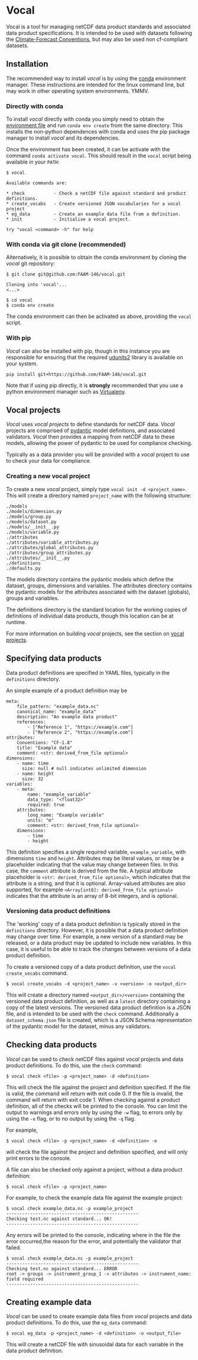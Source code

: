 # Vocal

Vocal is a tool for managing netCDF data product standards and associated data product specifications.
It is intended to be used with datasets following the [Climate-Forecast Conventions](https://cfconventions.org/),
but may also be used non cf-compliant datasets.

## Installation

The recommended way to install *vocal* is by using the [conda](https://conda.io) environment manager.
These instructions are intended for the linux command line, but may work in other operating system
environments. YMMV.

### Directly with conda

To install *vocal* directly with conda you simply need to obtain the 
[environment file](https://raw.githubusercontent.com/FAAM-146/vocal/main/environment.yml) and run
`conda env create` from the same directory. This installs the non-python dependences with conda
and uses the pip package manager to install *vocal* and its dependencies.

Once the environment has been created, it can be activate with the command `conda activate vocal`.
This should result in the `vocal` script being available in your `PATH`:

    $ vocal
    
    Available commands are:

    * check           - Check a netCDF file against standard and product definitions.
    * create_vocabs   - Create versioned JSON vocabularies for a vocal project
    * eg_data         - Create an example data file from a definition.
    * init            - Initialise a vocal project.

    try "vocal <command> -h" for help

### With conda via git clone (recommended)

Alternatively, it is possible to obtain the conda environment by cloning the *vocal* git 
repository:

    $ git clone git@github.com:FAAM-146/vocal.git
    
    Cloning into 'vocal'...
    <...>
    
    $ cd vocal
    $ conda env create

The conda environment can then be activated as above, providing the `vocal` script.

### With pip

*Vocal* can also be installed with pip, though in this instance you are responsible for ensuring
that the required [udunits2](https://www.unidata.ucar.edu/software/udunits/) library is available
on your system.

    pip install git+https://github.com/FAAM-146/vocal.git
    
Note that if using pip directly, it is **strongly** recommended that you use a python environment
manager such as [Virtualenv](https://pypi.org/project/virtualenv/).

## Vocal projects

*Vocal* uses *vocal projects* to define standards for netCDF data. *Vocal* projects are comprised of 
[pydantic](https://docs.pydantic.dev/) model definitions, and associated validators. *Vocal*
then provides a mapping from netCDF data to these models, allowing the power of pydantic to
be used for compliance checking.

Typically as a data provider you will be provided with a *vocal* project to use to check your
data for compliance.

### Creating a new vocal project

To create a new *vocal* project, simply type `vocal init -d <project_name>`. This will create a
directory named `project_name` with the following structure:

    ./models
    ./models/dimension.py
    ./models/group.py
    ./models/dataset.py
    ./models/__init__.py
    ./models/variable.py
    ./attributes
    ./attributes/variable_attributes.py
    ./attributes/global_attributes.py
    ./attributes/group_attributes.py
    ./attributes/__init__.py
    ./definitions
    ./defaults.py

The models directory contains the pydantic models which define the dataset,
groups, dimensions and variables. The attributes directory contains the pydantic models
for the attributes associated with the dataset (globals), groups and variables.

The definitions directory is the standard location for the working copies of
definitions of individual data products, though this location can be at runtime.

For more information on building *vocal* projects, see the section on [vocal projects](#vocal-projects-details).

## Specifying data products

Data product definitions are specified in YAML files, typically in the `definitions` directory.

An simple example of a product definition may be

    meta:
        file_pattern: "example_data.nc"
        canonical_name: "example_data"
        description: "An example data product"
        references:
            - ["Reference 1", "https://example.com"]
            - ["Reference 2", "https://example.com"]
    attributes:
        Conventions: "CF-1.8"
        title: "Example data"
        comment: <str: derived_from_file optional>
    dimensions:
        - name: time
          size: null # null indicates unlimited dimension
        - name: height
          size: 32
    variables:
        - meta:
            name: "example_variable"
            data_type: "<float32>"
            required: true
        attributes:
            long_name: "Example variable"
            units: "m"
            comment: <str: derived_from_file optional>
        dimensions:
            - time
            - height

This definition specifies a single required variable, `example_variable`, with dimensions `time` and `height`. Attributes may be literal values, or may be a placeholder indicating
that the value may change between files. In this case, the `comment` attribute is derived from the file. A typical attribute placeholder is `<str: derived_from_file optional>`, which indicates that the attribute is a string, and that it is optional. Array-valued attributes are also supported, for example `<Array[int8]: derived_from_file optional>` indicates that the attribute is an array of 8-bit integers, and is optional.

### Versioning data product definitions

The 'working' copy of a data product definition is typically stored in the `definitions` directory. However, it is possible that a data product definition may change over time. For example, a new version of a standard may be released, or a data product may be updated to include new variables. In this case, it is useful to be able to track the changes between versions of a data product definition.

To create a versioned copy of a data product definition, use the `vocal create_vocabs` command.

    $ vocal create_vocabs -d <project_name> -v <version> -o <output_dir>

This will create a directory named `<output_dir>/<version>` containing the versioned data product definition, as well as a `latest` directory containing a copy of the latest versions. The versioned data product definition is a JSON file, and is intended to be used with the `check` command. Additionally a `dataset_schema.json` file is created, which is a JSON Schema representation of the pydantic model for the dataset, minus any validators.

## Checking data products

*Vocal* can be used to check netCDF files against *vocal* projects and data product definitions. To do this, use the `check` command:

    $ vocal check <file> -p <project_name> -d <definition>

This will check the file against the project and definition specified. If the file is valid, the command will return with exit code 0. If the file is invalid, the command will return with exit code 1. When checking against a product
definition, all of the checks will be printed to the console. You can limit the output to warnings and errors only by using the `-w` flag, to errors only by using the `-e` flag, or to no output by using the `-q` flag.

For example,

    $ vocal check <file> -p <project_name> -d <definition> -e

will check the file against the project and definition specified, and will only print errors to the console.

A file can also be checked only against a project, without a data product definition:

    $ vocal check <file> -p <project_name>

For example, to check the example data file against the example project:

    $ vocal check example_data.nc -p example_project
    --------------------------------------------------
    Checking test.nc against standard... OK!
    --------------------------------------------------

Any errors will be printed to the console, indicating where in the file the error occurred,the reason for the error, and potentially the validator that failed.

    $ vocal check example_data.nc -p example_project
    --------------------------------------------------
    Checking test.nc against standard... ERROR
    root -> groups -> instrument_group_1 -> attributes -> instrument_name: field required
    --------------------------------------------------

## Creating example data

*Vocal* can be used to create example data files from *vocal* projects and data product definitions. To do this, use the `eg_data` command:

    $ vocal eg_data -p <project_name> -d <definition> -o <output_file>

This will create a netCDF file with sinusoidal data for each variable in the data product definition. 